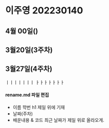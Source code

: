 # 이주영 202230140
## 4월 00일()

## 3월20일(3주차)


 ## 3월27일(4주차)
 ㅣㅣㅣㅣㅣㅣㅣ
 ㅏㅏㅏㅏㅏㅏㅏ

#### rename.md 파일 편집
 * 이름 학번 h1 제일 위에 기재
 * 날짜(주차)
 * 배운내용 & 코드
 최근 날짜가 제일 위로 올라오게.



